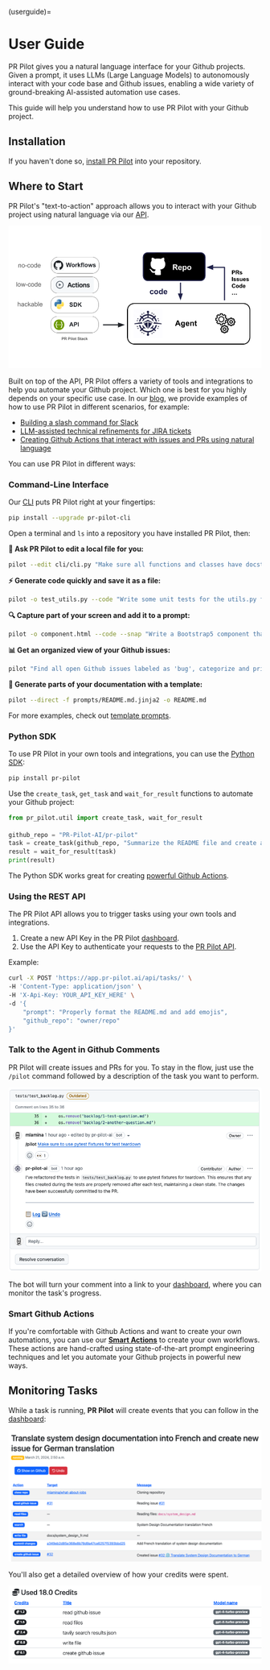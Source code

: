 (userguide)=
# User Guide

PR Pilot gives you a natural language interface for your Github projects. Given a prompt, it uses LLMs (Large Language Models) to autonomously interact with your code base and Github issues, enabling a wide variety of ground-breaking AI-assisted automation use cases.

This guide will help you understand how to use PR Pilot with your Github project.
## Installation

If you haven't done so, [install PR Pilot](https://github.com/apps/pr-pilot-ai/installations/new) into your repository.

## Where to Start

PR Pilot's "text-to-action" approach allows you to interact with your Github project using natural language via our [API](https://app.pr-pilot.ai/api/swagger-ui/).

![PR Pilot Architecture](img/overview.png)

Built on top of the API, PR Pilot offers a variety of tools and integrations to help you automate your Github project.
Which one is best for you highly depends on your specific use case. In our [blog](https://www.pr-pilot.ai/blog), 
we provide examples of how to use PR Pilot in different scenarios, for example:

- [Building a slash command for Slack](https://www.pr-pilot.ai/blog/a-natural-language-interface-between-slack-and-github)
- [LLM-assisted technical refinements for JIRA tickets](https://www.pr-pilot.ai/blog/a-jira-integration-for-llm-assisted-technical-refinements)
- [Creating Github Actions that interact with issues and PRs using natural language](https://www.pr-pilot.ai/blog/the-power-of-agentic-workflows)

You can use PR Pilot in different ways:

### Command-Line Interface
Our [CLI](https://github.com/PR-Pilot-AI/pr-pilot-cli) puts PR Pilot right at your fingertips:

```bash
pip install --upgrade pr-pilot-cli
```

Open a terminal and `ls` into a repository you have installed PR Pilot, then:

**📝 Ask PR Pilot to edit a local file for you:**

```bash
pilot --edit cli/cli.py "Make sure all functions and classes have docstrings."
```

**⚡ Generate code quickly and save it as a file:**

```bash
pilot -o test_utils.py --code "Write some unit tests for the utils.py file."
```

**🔍 Capture part of your screen and add it to a prompt:**

```bash
pilot -o component.html --code --snap "Write a Bootstrap5 component that looks like this."
```

**📊 Get an organized view of your Github issues:**

```bash
pilot "Find all open Github issues labeled as 'bug', categorize and prioritize them"
```

**📝 Generate parts of your documentation with a template:**

```bash
pilot --direct -f prompts/README.md.jinja2 -o README.md
```

For more examples, check out [template prompts](https://github.com/PR-Pilot-AI/pr-pilot-cli/tree/main/prompts).


### Python SDK

To use PR Pilot in your own tools and integrations, you can use the [Python SDK](https://github.com/PR-Pilot-AI/pr-pilot-python):

```bash
pip install pr-pilot
```

Use the `create_task`, `get_task` and `wait_for_result` functions to automate your Github project:

```python
from pr_pilot.util import create_task, wait_for_result

github_repo = "PR-Pilot-AI/pr-pilot"
task = create_task(github_repo, "Summarize the README file and create a Github issue with the result.")
result = wait_for_result(task)
print(result)
```

The Python SDK works great for creating [powerful Github Actions](https://github.com/PR-Pilot-AI/smart-actions).


### Using the REST API

The PR Pilot API allows you to trigger tasks using your own tools and integrations.

1. Create a new API Key in the PR Pilot [dashboard](https://app.pr-pilot.ai/dashboard/api-keys/).
2. Use the API Key to authenticate your requests to the [PR Pilot API](https://app.pr-pilot.ai/api/swagger-ui/).

Example:
```bash
curl -X POST 'https://app.pr-pilot.ai/api/tasks/' \
-H 'Content-Type: application/json' \
-H 'X-Api-Key: YOUR_API_KEY_HERE' \
-d '{
    "prompt": "Properly format the README.md and add emojis",
    "github_repo": "owner/repo"
}'
```

### Talk to the Agent in Github Comments

PR Pilot will create issues and PRs for you. To stay in the flow, just use the `/pilot` command followed by a description of the task you want to perform.


![First pilot command](img/first_command.png)

The bot will turn your comment into a link to your [dashboard](https://app.pr-pilot.ai), where you can monitor the task's progress.

### Smart Github Actions

If you're comfortable with Github Actions and want to create your own automations, you can use our **[Smart Actions](https://github.com/PR-Pilot-AI/smart-actions)** to create your own workflows.
These actions are hand-crafted using state-of-the-art prompt engineering techniques and let you automate your Github projects in powerful new ways.



## Monitoring Tasks

While a task is running, **PR Pilot** will create events that you can follow in the [dashboard](https://app.pr-pilot.ai/dashboard/tasks/):

![PR Pilot](img/how_it_works_dashboard.png)

You'll also get a detailed overview of how your credits were spent.

![Monitoring PR Pilot](img/how_it_works_cost.png)